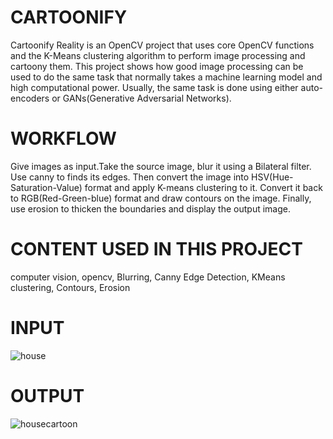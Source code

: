 # CARTOONIFY

Cartoonify Reality is an OpenCV project that uses core OpenCV functions and the K-Means clustering algorithm to perform image processing and cartoony them. This project shows how good image processing can be used to do the same task that normally takes a machine learning model and high computational power. Usually, the same task is done using either auto-encoders or GANs(Generative Adversarial Networks).

# WORKFLOW

Give images as input.Take the source image, blur it using a Bilateral filter. Use canny to finds its edges. Then convert the image into HSV(Hue-Saturation-Value) format and apply K-means clustering to it. Convert it back to RGB(Red-Green-blue) format and draw contours on the image. Finally, use erosion to thicken the boundaries and display the output image.

# CONTENT USED IN THIS PROJECT 
 computer vision,
 opencv,
 Blurring,
 Canny Edge Detection,
 KMeans clustering,
 Contours,
 Erosion

# INPUT
![house](https://user-images.githubusercontent.com/103741378/210311496-7ec7f7d1-d770-477f-8ffe-318d46a9cebd.jpeg)

# OUTPUT
![housecartoon](https://user-images.githubusercontent.com/103741378/210311569-fe2b5781-cd52-480f-8c65-e716ba0ef7cd.jpg)
